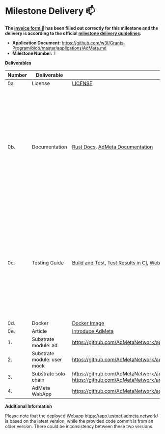 # Milestone Delivery :mailbox:

**The [invoice form :pencil:](https://docs.google.com/forms/d/e/1FAIpQLSfmNYaoCgrxyhzgoKQ0ynQvnNRoTmgApz9NrMp-hd8mhIiO0A/viewform) has been filled out correctly for this milestone and the delivery is according to the official [milestone delivery guidelines](https://github.com/w3f/Grants-Program/blob/master/docs/milestone-deliverables-guidelines.md).**  

* **Application Document:** https://github.com/w3f/Grants-Program/blob/master/applications/AdMeta.md
* **Milestone Number:** 1


**Deliverables**

| Number | Deliverable | Link | Notes |
| ------------- | ------------- | ------------- |------------- |
| 0a. | License | [LICENSE](https://github.com/AdMetaNetwork/admeta/blob/main/LICENSE) | GPLv3 |
| 0b. | Documentation | [Rust Docs](https://admetanetwork.github.io/admeta/), [AdMeta Documentation](https://docs.admeta.network/)| Rust docs are generated from the inline documentation, which can be also found in the source code. AdMeta documentation provides a guide to build and set up an AdMeta test network, and also there is a step-to-step guide for the AdMeta WebApp. | 
| 0c.  | Testing Guide	| [Build and Test](https://github.com/AdMetaNetwork/admeta#getting-started), [Test Results in CI](https://github.com/AdMetaNetwork/admeta/actions/workflows/rust.yml), [WebApp Guide](https://docs.admeta.network/guides/how-to-use-admeta-webapp) | In the README we described a build and unit test guide of AdMeta node. Also, unit test execution is integrated in CI. For a functional related test, the most convenient way is to use our WebApp by following the WebApp guide provided.  |
| 0d. | Docker | [Docker Image](https://hub.docker.com/repository/docker/h4n00/admeta) | |
| 0e. | Article | [Introduce AdMeta](https://medium.com/@admeta/admeta-an-internet-advertising-revolution-cee26f3421e7) ||
| 1. | Substrate module: ad	| https://github.com/AdMetaNetwork/admeta/tree/d133bce5adaa41dc2acffa8f10b63928d22751b4/pallets/ad |  |
| 2. | Substrate module: user mock	| https://github.com/AdMetaNetwork/admeta/tree/d133bce5adaa41dc2acffa8f10b63928d22751b4/pallets/user | |
| 3. | Substrate solo chain	| https://github.com/AdMetaNetwork/admeta/tree/d133bce5adaa41dc2acffa8f10b63928d22751b4/node https://github.com/AdMetaNetwork/admeta/tree/d133bce5adaa41dc2acffa8f10b63928d22751b4/runtime | |
| 4. | AdMeta WebApp | https://github.com/AdMetaNetwork/admeta-webapp/tree/cb198db390708e47b1a3fce2b36769d01509e890 | |




**Additional Information**

Please note that the deployed Webapp https://app.testnet.admeta.network/ is based on the latest version, while the provided code commit is from an older version. There could be inconsistency between these two versions.

